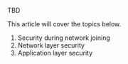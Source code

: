 TBD

This article will cover the topics below.

1. Security during network joining
2. Network layer security
3. Application layer security